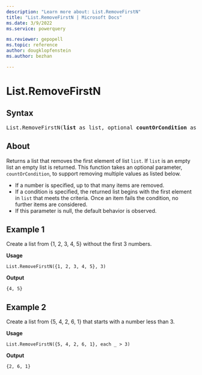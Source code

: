```yaml
---
description: "Learn more about: List.RemoveFirstN"
title: "List.RemoveFirstN | Microsoft Docs"
ms.date: 3/9/2022
ms.service: powerquery

ms.reviewer: gepopell
ms.topic: reference
author: dougklopfenstein
ms.author: bezhan

---
```

# List.RemoveFirstN

## Syntax

<pre>
List.RemoveFirstN(<b>list</b> as list, optional <b>countOrCondition</b> as any) as list
</pre>
  
## About

Returns a list that removes the first element of list `list`. If `list` is an empty list an empty list is returned. This function takes an optional parameter, `countOrCondition`, to support removing multiple values as listed below.

* If a number is specified, up to that many items are removed.
* If a condition is specified, the returned list begins with the first element in `list` that meets the criteria. Once an item fails the condition, no further items are considered.
* If this parameter is null, the default behavior is observed.

## Example 1

Create a list from {1, 2, 3, 4, 5} without the first 3 numbers.

**Usage**

```powerquery-m
List.RemoveFirstN({1, 2, 3, 4, 5}, 3)
```

**Output**

`{4, 5}`

## Example 2

Create a list from {5, 4, 2, 6, 1} that starts with a number less than 3.

**Usage**

```powerquery-m
List.RemoveFirstN({5, 4, 2, 6, 1}, each _ > 3)
```

**Output**

`{2, 6, 1}`

